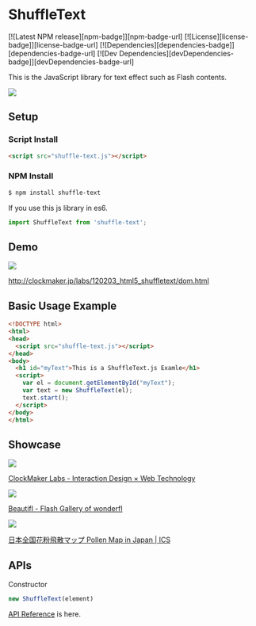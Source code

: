 # ShuffleText

[![Latest NPM release][npm-badge]][npm-badge-url]
[![License][license-badge]][license-badge-url]
[![Dependencies][dependencies-badge]][dependencies-badge-url]
[![Dev Dependencies][devDependencies-badge]][devDependencies-badge-url]


This is the JavaScript library for text effect such as Flash contents.

![](https://github.com/ics-ikeda/shuffle-text/raw/master/images/shuffle-text-example.gif)

## Setup


### Script Install

```html
<script src="shuffle-text.js"></script>
```


### NPM Install

```bash
$ npm install shuffle-text
```

If you use this js library in es6.

```js
import ShuffleText from 'shuffle-text';
```

## Demo

![](http://clockmaker.jp/blog/wp-content/uploads/2012/02/120207_shuffleelementtext.png)

http://clockmaker.jp/labs/120203_html5_shuffletext/dom.html

## Basic Usage Example

```html
<!DOCTYPE html>
<html>
<head>
  <script src="shuffle-text.js"></script>
</head>
<body>
  <h1 id="myText">This is a ShuffleText.js Examle</h1>
  <script>
    var el = document.getElementById("myText");
    var text = new ShuffleText(el);
    text.start();
  </script>
</body>
</html>
```

## Showcase

![](http://clockmaker.jp/labs/_labs/images/preview_160208.jpg)

[ClockMaker Labs \- Interaction Design × Web Technology](http://clockmaker.jp/labs/)

![](http://beautifl.net/imgs/summary_large_image.png)

[Beautifl \- Flash Gallery of wonderfl](http://beautifl.net/)

![](http://ics-web.jp/imgs/140220_pollenmap_4.png)

[日本全国花粉飛散マップ Pollen Map in Japan \| ICS](http://ics-web.jp/projects/pollenmap/)


## APIs

Constructor

```js
new ShuffleText(element)
```

[API Reference](https://ics-ikeda.github.io/shuffle-text/classes/_shuffletext_.shuffletext.html) is here.
